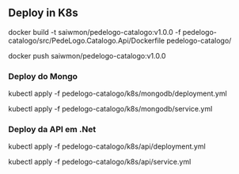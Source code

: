 ## Deploy in K8s

docker build -t saiwmon/pedelogo-catalogo:v1.0.0 -f pedelogo-catalogo/src/PedeLogo.Catalogo.Api/Dockerfile pedelogo-catalogo/

docker push saiwmon/pedelogo-catalogo:v1.0.0

### Deploy do Mongo
kubectl apply -f pedelogo-catalogo/k8s/mongodb/deployment.yml

kubectl apply -f pedelogo-catalogo/k8s/mongodb/service.yml

### Deploy da API em .Net
kubectl apply -f pedelogo-catalogo/k8s/api/deployment.yml

kubectl apply -f pedelogo-catalogo/k8s/api/service.yml


